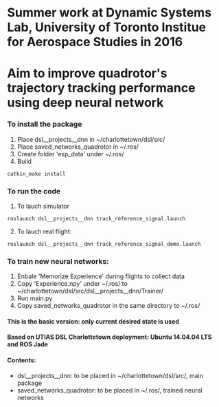 # Summer work at Dynamic Systems Lab, University of Toronto Institue for Aerospace Studies in 2016
# Aim to improve quadrotor's trajectory tracking performance using deep neural network

### To install the package
1. Place dsl__projects__dnn in ~/charlottetown/dsl/src/
2. Place saved_networks_quadrotor in ~/.ros/
3. Create folder 'exp_data' under ~/.ros/
4. Build
```
catkin_make install
```
### To run the code
1. To lauch simulator
```
roslaunch dsl__projects__dnn track_reference_signal.launch
```
2. To lauch real flight:
```
roslaunch dsl__projects__dnn track_reference_signal_demo.launch
```
### To train new neural networks:
1. Enbale 'Memorize Experience' during flights to collect data
2. Copy 'Experience.npy' under ~/.ros/ to ~/charlottetown/dsl/src/dsl__projects__dnn/Trainer/
3. Run main.py
4. Copy saved_networks_quadrotor in the same directory to ~/.ros/

#### This is the basic version: only current desired state is used

#### Based on UTIAS DSL Charlottetown deployment: Ubuntu 14.04.04 LTS and ROS Jade 

#### Contents:
- dsl__projects__dnn: to be placed in ~/charlottetown/dsl/src/, main package
- saved_networks_quadrotor: to be placed in ~/.ros/, trained neural networks


